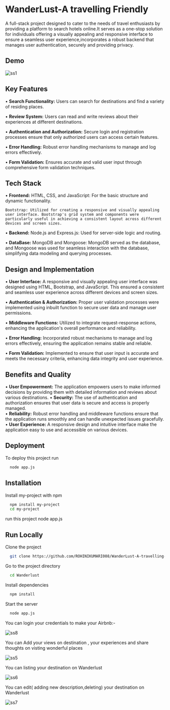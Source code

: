 
# WanderLust-A travelling Friendly

A full-stack project designed to cater to the needs of travel enthusiasts by providing a platform to search hotels online.It serves as a one-stop solution for individuals offering a visually appealing and responsive interface to ensure a seamless user experience,incorporates a robust backend that manages user authentication, securely and providing privacy.



## Demo

![ss1](https://github.com/ROHINIKUMARI008/WanderLust-A-travelling-Friendly-/assets/130496180/b40e068c-399a-4edf-a47c-9b5629852870)


## Key Features

•	**Search Functionality:** Users can search for destinations and find a variety of residing places.

•	**Review System:** Users can read and write reviews about their experiences at different destinations.

•	**Authentication and Authorization:** Secure login and registration processes ensure that only authorized users can access certain features.

•	**Error Handling:** Robust error handling mechanisms to manage and log errors effectively.

•	**Form Validation:** Ensures accurate and valid user input through comprehensive form validation techniques.
## Tech Stack

•	**Frontend:**
	HTML, CSS, and JavaScript: For the basic structure and dynamic functionality.
    
	Bootstrap: Utilized for creating a responsive and visually appealing user interface. Bootstrap's grid system and components were particularly useful in achieving a consistent layout across different devices and screen sizes.
•	**Backend:**
	Node.js and Express.js: Used for server-side logic and routing.
    
•	**DataBase:**
	MongoDB and Mongoose: MongoDB served as the database, and Mongoose was used for seamless interaction with the database, simplifying data modeling and querying processes.
    


## Design and Implementation
•	**User Interface:** A responsive and visually appealing user interface was designed using HTML, Bootstrap, and JavaScript. This ensured a consistent and seamless user experience across different devices and screen sizes.

•	**Authentication & Authorization:** Proper user validation processes were implemented using inbuilt function to secure user data and manage user permissions.

•	**Middleware Functions:** Utilized to integrate request-response actions, enhancing the application's overall performance and reliability.

•	**Error Handling:** Incorporated robust mechanisms to manage and log errors effectively, ensuring the application remains stable and reliable.

•	**Form Validation:** Implemented to ensure that user input is accurate and meets the necessary criteria, enhancing data integrity and user experience.

## Benefits and Quality
•	**User Empowerment:** The application empowers users to make informed decisions by providing them with detailed information and reviews about various destinations.	
•	**Security:** The use of authentication and authorization ensures that user data is secure and access is properly managed.	
•	**Reliability:** Robust error handling and middleware functions ensure that the application runs smoothly and can handle unexpected issues gracefully.
•	**User Experience:** A responsive design and intuitive interface make the application easy to use and accessible on various devices.


## Deployment

To deploy this project run

```bash
  node app.js
```


## Installation

Install my-project with npm

```bash
  npm install my-project
  cd my-project
```
 run this project 
 node app.js
    
## Run Locally

Clone the project

```bash
  git clone https://github.com/ROHINIKUMARI008/WanderLust-A-travelling-Friendly-
```

Go to the project directory

```bash
  cd Wanderlust
```

Install dependencies

```bash
  npm install
```

Start the server

```bash
  node app.js
```
You can login your credentials to make your Airbnb:-

![ss8](https://github.com/ROHINIKUMARI008/WanderLust-A-travelling-Friendly-/assets/130496180/c348596d-c574-4716-872c-928d39846fac)


You can Add your views on destination , your experiences and share thoughts on visting wonderful places

![ss5](https://github.com/ROHINIKUMARI008/WanderLust-A-travelling-Friendly-/assets/130496180/227e607a-ea6d-41c0-a1cc-444015190818)


You can listing your destination on Wanderlust 

![ss6](https://github.com/ROHINIKUMARI008/WanderLust-A-travelling-Friendly-/assets/130496180/f858c276-e699-42ef-b18c-5f9591638fc5)





You can edit( adding new description,deleting) your destination on Wanderlust 

![ss7](https://github.com/ROHINIKUMARI008/WanderLust-A-travelling-Friendly-/assets/130496180/b18db978-965a-447b-b6e6-e13babbe29f0)
